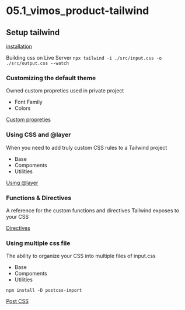 # 05.1_vimos_product-tailwind

## Setup tailwind

[installation](https://tailwindcss.com/docs/installation)

Building css on Live Server
``
npx tailwind -i ./src/input.css -o ./src/output.css --watch
``

### Customizing the default theme

Owned custom propreties used in private project

- Font Family
- Colors

[Custom propreties](https://tailwindcss.com/docs/theme#customizing-the-default-theme)

### Using CSS and @layer

When you need to add truly custom CSS rules to a Tailwind project

- Base
- Compoments
- Utilities

[Using @layer](https://tailwindcss.com/docs/adding-custom-styles#using-css-and-layer)

### Functions & Directives

A reference for the custom functions and directives Tailwind exposes to your CSS

[Directives](https://tailwindcss.com/docs/functions-and-directives#layer)

### Using multiple css file

The ability to organize your CSS into multiple files of input.css

- Base
- Compoments
- Utilities

``
npm install -D postcss-import
``

[Post CSS](https://tailwindcss.com/docs/using-with-preprocessors#using-post-css-as-your-preprocessor)